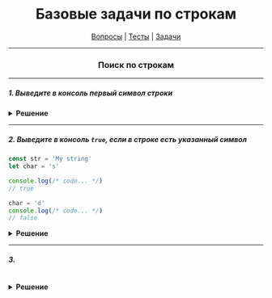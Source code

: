 <div align="center">

<h1>Базовые задачи по строкам</h1>

<a href="https://github.com/dollaween/javascript-questions">Вопросы</a> | <a href="https://github.com/dollaween/javascript-tests">Тесты</a> | <a href="https://github.com/dollaween/javascript-tasks">Задачи</a>

</div>

---

<div align="center">

### Поиск по строкам

</div>

---

##### 1. Выведите в консоль первый символ строки

<details><summary><b>Решение</b></summary>
<p>

```javascript
const str = 'My string'
console.log(str[0])
console.log(str.charAt(0))
```

</p>
</details>

---

##### 2. Выведите в консоль `true`, если в строке есть указанный символ

```javascript
const str = 'My string'
let char = 's'

console.log(/* code... */)
// true

char = 'd'
console.log(/* code... */)
// false
```

<details><summary><b>Решение</b></summary>
<p>

```javascript
str.includes(str, char)
```

</p>
</details>

---

##### 3. 

```javascript

```

<details><summary><b>Решение</b></summary>
<p>

```javascript

```

</p>
</details>
